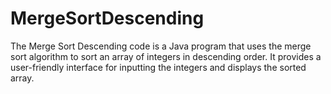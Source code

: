 # MergeSortDescending
The Merge Sort Descending code is a Java program that uses the merge sort algorithm to sort an array of integers in descending order. It provides a user-friendly interface for inputting the integers and displays the sorted array. 
